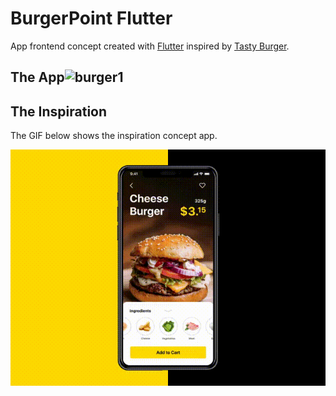 # BurgerPoint Flutter
App frontend concept created with [Flutter](https://flutter.dev/) inspired by [Tasty Burger](https://dribbble.com/shots/4038053-Tasty-Burger-App). 

## The App![burger1](https://github.com/ambs17/BurgerPoint/assets/93775407/d61b5605-b216-4f7c-8070-9209d727b17f)

## The Inspiration
The GIF below shows the inspiration concept app.

![App Running](./docs/inspiration.gif)


